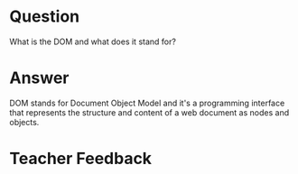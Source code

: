 # Question
What is the DOM and what does it stand for?

# Answer
DOM stands for Document Object Model and  it's a programming interface that represents the structure and content of a web document as nodes and objects.

# Teacher Feedback